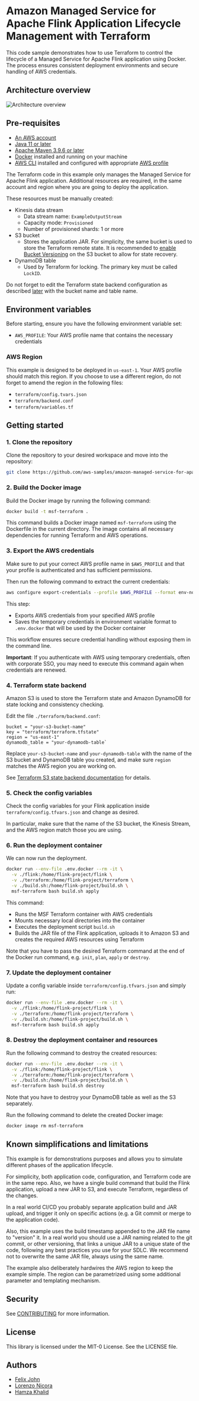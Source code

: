 # Amazon Managed Service for Apache Flink Application Lifecycle Management with Terraform

This code sample demonstrates how to use Terraform to control the lifecycle of a Managed Service for Apache Flink application using Docker. The process ensures consistent deployment environments and secure handling of AWS credentials.

## Architecture overview

![Architecture overview](resources/architecture_overview.png)

## Pre-requisites

* [An AWS account](https://console.aws.amazon.com/console/home?nc2=h_ct&src=header-signin)
* [Java 11 or later](https://docs.aws.amazon.com/corretto/latest/corretto-11-ug/downloads-list.html)
* [Apache Maven 3.9.6 or later](https://maven.apache.org/)
* [Docker](https://docs.docker.com/engine/install/) installed and running on your machine 
* [AWS CLI](https://docs.aws.amazon.com/cli/latest/userguide/getting-started-install.html) installed and configured with appropriate [AWS profile](https://docs.aws.amazon.com/cli/v1/userguide/cli-configure-files.html)

The Terraform code in this example only manages the Managed Service for Apache Flink application. Additional resources are required, in the same account and region where you are going to deploy the application. 

These resources must be manually created:
* Kinesis data stream
  * Data stream name: `ExampleOutputStream`
  * Capacity mode: `Provisioned`
  * Number of provisioned shards: 1 or more
* S3 bucket 
  * Stores the application JAR. For simplicity, the same bucket is used to store the Terraform remote state. It is recommended to [enable Bucket Versioning](https://developer.hashicorp.com/terraform/language/backend/s3) on the S3 bucket to allow for state recovery.
* DynamoDB table 
  * Used by Terraform for locking. The primary key must be called `LockID`.

Do not forget to edit the Terraform state backend configuration as described [later](#4-terraform-state-backend) with the bucket name and table name.

## Environment variables

Before starting, ensure you have the following environment variable set:

- `AWS_PROFILE`: Your AWS profile name that contains the necessary credentials

### AWS Region 
This example is designed to be deployed in `us-east-1`. Your AWS profile should match this region. If you choose to use a different region, do not forget to amend the region in the following files:
* `terraform/config.tvars.json`
* `terraform/backend.conf`
* `terraform/variables.tf`

## Getting started

### 1. Clone the repository 

Clone the repository to your desired workspace and move into the repository:

```bash
git clone https://github.com/aws-samples/amazon-managed-service-for-apache-flink-lifecycle-management-terraform.git
```

### 2. Build the Docker image

Build the Docker image by running the following command:

```bash
docker build -t msf-terraform .
```

This command builds a Docker image named `msf-terraform` using the Dockerfile in the current directory. The image contains all necessary dependencies for running Terraform and AWS operations.

### 3. Export the AWS credentials

Make sure to put your correct AWS profile name in `$AWS_PROFILE` and that your profile is authenticated and has sufficient permissions.

Then run the following command to extract the current credentials:

```bash
aws configure export-credentials --profile $AWS_PROFILE --format env-no-export > .env.docker
```

This step:
- Exports AWS credentials from your specified AWS profile
- Saves the temporary credentials in environment variable format to `.env.docker`  that will be used by the Docker container

This workflow ensures secure credential handling without exposing them in the command line.

**Important**: If you authenticate with AWS using temporary credentials, often with corporate SSO, you may need to execute this command again when credentials are renewed.

### 4. Terraform state backend

Amazon S3 is used to store the Terraform state and Amazon DynamoDB for state locking and consistency checking. 

Edit the file  `./terraform/backend.conf`:

```
bucket = "your-s3-bucket-name"
key = "terraform/terraform.tfstate"
region = "us-east-1"
dynamodb_table = "your-dynamodb-table`
```

Replace `your-s3-bucket-name` and `your-dynamodb-table` with the name of the S3 bucket and DynamoDB table you created, and make sure `region` matches the AWS region you are working on.

See [Terraform S3 state backend documentation](https://developer.hashicorp.com/terraform/language/backend/s3) for details.

### 5. Check the config variables

Check the config variables for your Flink application inside `terraform/config.tfvars.json` and change as desired. 

In particular, make sure that the name of the S3 bucket, the Kinesis Stream, and the AWS region match those you are using.

### 6. Run the deployment container

We can now run the deployment.

```bash
docker run --env-file .env.docker --rm -it \
  -v ./flink:/home/flink-project/flink \
  -v ./terraform:/home/flink-project/terraform \
  -v ./build.sh:/home/flink-project/build.sh \
  msf-terraform bash build.sh apply
```

This command:
- Runs the MSF Terraform container with AWS credentials
- Mounts necessary local directories into the container
- Executes the deployment script `build.sh`
- Builds the JAR file of the Flink application, uploads it to Amazon S3 and creates the required AWS resources using Terraform

Note that you have to pass the desired Terraform command at the end of the Docker run command, e.g. `init`, `plan`, `apply` or `destroy`.

### 7. Update the deployment container 

Update a config variable inside `terraform/config.tfvars.json` and simply run: 

```bash
docker run --env-file .env.docker --rm -it \
  -v ./flink:/home/flink-project/flink \
  -v ./terraform:/home/flink-project/terraform \
  -v ./build.sh:/home/flink-project/build.sh \
  msf-terraform bash build.sh apply
```

### 8. Destroy the deployment container and resources  

Run the following command to destroy the created resources: 
```bash
docker run --env-file .env.docker --rm -it \
  -v ./flink:/home/flink-project/flink \
  -v ./terraform:/home/flink-project/terraform \
  -v ./build.sh:/home/flink-project/build.sh \
  msf-terraform bash build.sh destroy
```

Note that you have to destroy your DynamoDB table as well as the S3 separately. 

Run the following command to delete the created Docker image:

```bash
docker image rm msf-terraform
```

## Known simplifications and limitations

This example is for demonstrations purposes and allows you to simulate different phases of the application lifecycle.

For simplicity, both application code, configuration, and Terraform code are in the same repo. 
Also, we have a single build command that build the Flink application, upload a new JAR to S3, and execute Terraform, regardless of the changes.

In a real world CI/CD you probably separate application build and JAR upload, and trigger it only on specific actions (e.g. a Git commit or merge to the application code).

Also, this example uses the build timestamp appended to the JAR file name to "version" it. 
In a real world you should use a JAR naming related to the git commit, or other versioning, that links a unique JAR to a unique state of the code, following any best practices you use for your SDLC.
We recommend not to overwrite the same JAR file, always using the same name.

The example also deliberately hardwires the AWS region to keep the example simple.
The region can be parametrized using some additional parameter and templating mechanism.

## Security

See [CONTRIBUTING](CONTRIBUTING.md#security-issue-notifications) for more information.

## License

This library is licensed under the MIT-0 License. See the LICENSE file. 

## Authors

- [Felix John](https://github.com/Madabaru)
- [Lorenzo Nicora](https://github.com/nicusX)
- [Hamza Khalid](https://github.com/ihamzak)
